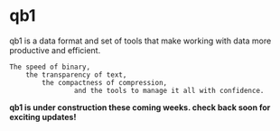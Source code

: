# qb1

qb1 is a data format and set of tools that make working with data more productive and efficient.

    The speed of binary,
        the transparency of text,
            the compactness of compression,
                    and the tools to manage it all with confidence.

**qb1 is under construction these coming weeks.  check back soon for exciting updates!**

